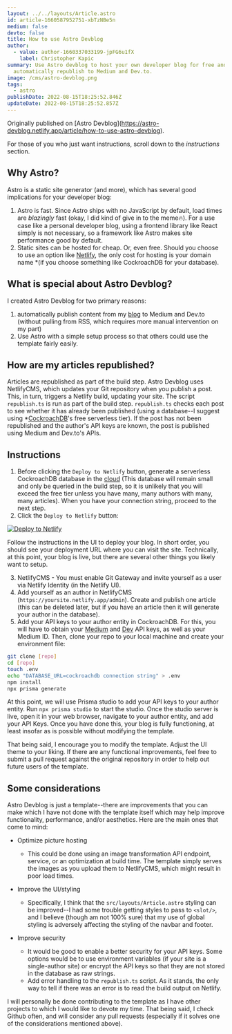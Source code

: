 ```yaml
---
layout: ../../layouts/Article.astro
id: article-1660587952751-xbTzNBe5n
medium: false
devto: false
title: How to use Astro Devblog
author:
  - value: author-1660337033199-jpFG6u1fX
    label: Christopher Kapic
summary: Use Astro devblog to host your own developer blog for free and
  automatically republish to Medium and Dev.to.
image: /cms/astro-devblog.png
tags:
  - astro
publishDate: 2022-08-15T18:25:52.846Z
updateDate: 2022-08-15T18:25:52.857Z
---
```

Originally published on \[Astro Devblog](https://astro-devblog.netlify.app/article/how-to-use-astro-devblog).

For those of you who just want instructions, scroll down to the *instructions* section.

## Why Astro?

Astro is a static site generator (and more), which has several good implications for your developer blog:

1. Astro is fast. Since Astro ships with no JavaScript by default, load times are *blazingly* fast (okay, I did kind of give in to the meme🔥). For a use case like a personal developer blog, using a frontend library like React simply is not necessary, so a framework like Astro makes site performance good by default.
2. Static sites can be hosted for cheap. Or, even free. Should you choose to use an option like [Netlify](https://netlify.com/), the only cost for hosting is your domain name *(if you choose something like CockroachDB for your database).

## What is special about Astro Devblog?

I created Astro Devblog for two primary reasons:

1. automatically publish content from my [blog](https://christopherkapic.com/) to Medium and Dev.to (without pulling from RSS, which requires more manual intervention on my part)
2. Use Astro with a simple setup process so that others could use the template fairly easily.

## How are my articles republished?

Articles are republished as part of the build step. Astro Devblog uses NetlifyCMS, which updates your Git repository when you publish a post. This, in turn, triggers a Netlify build, updating your site. The script `republish.ts` is run as part of the build step. `republish.ts` checks each post to see whether it has already been published (using a database--I suggest using *[CockroachDB](https://cockroachlabs.com)'s free serverless tier). If the post has not been republished and the author's API keys are known, the post is published using Medium and Dev.to's APIs.

## Instructions

1. Before clicking the `Deploy to Netlify` button, generate a serverless CockroachDB database in the [cloud](https://cockroachlabs.cloud/) (This database will remain small and only be queried in the build step, so it is unlikely that you will exceed the free tier unless you have many, many authors with many, many articles). When you have your connection string, proceed to the next step.
2. Click the `Deploy to Netlify` button:

<a href="https://app.netlify.com/start/deploy?repository=https://github.com/christopher-kapic/astro-devblog"><img src="https://www.netlify.com/img/deploy/button.svg" alt="Deploy to Netlify"></a>

Follow the instructions in the UI to deploy your blog. In short order, you should see your deployment URL where you can visit the site. Technically, at this point, your blog is live, but there are several other things you likely want to setup.

3. NetlifyCMS - You must enable Git Gateway and invite yourself as a user via Netlify Identity (in the Netlify UI).
4. Add yourself as an author in NetlifyCMS (`https://yoursite.netlify.app/admin`). Create and publish one article (this can be deleted later, but if you have an article then it will generate your author in the database).
5. Add your API keys to your author entity in CockroachDB. For this, you will have to obtain your [Medium](https://medium.com/) and [Dev](https://dev.to) API keys, as well as your Medium ID. Then, clone your repo to your local machine and create your environment file:

```bash
git clone [repo]
cd [repo]
touch .env
echo "DATABASE_URL=cockroachdb connection string" > .env
npm install
npx prisma generate
```

At this point, we will use Prisma studio to add your API keys to your author entity. Run `npx prisma studio` to start the studio. Once the studio server is live, open it in your web browser, navigate to your author entity, and add your API Keys. Once you have done this, your blog is fully functioning, at least insofar as is possible without modifying the template.

That being said, I encourage you to modify the template. Adjust the UI theme to your liking. If there are any functional improvements, feel free to submit a pull request against the original repository in order to help out future users of the template.

## Some considerations

Astro Devblog is just a template--there are improvements that you can make which I have not done with the template itself which may help improve functionality, performance, and/or aesthetics. Here are the main ones that come to mind:

* Optimize picture hosting

  * This could be done using an image transformation API endpoint, service, or an optimization at build time. The template simply serves the images as you upload them to NetlifyCMS, which might result in poor load times.
* Improve the UI/styling

  * Specifically, I think that the `src/layouts/Article.astro` styling can be improved--I had some trouble getting styles to pass to `<slot/>`, and I believe (though am not 100% sure) that my use of global styling is adversely affecting the styling of the navbar and footer.
* Improve security

  * It would be good to enable a better security for your API keys. Some options would be to use environment variables (if your site is a single-author site) or encrypt the API keys so that they are not stored in the database as raw strings.
  * Add error handling to the `republish.ts` script. As it stands, the only way to tell if there was an error is to read the build output on Netlify.

I will personally be done contributing to the template as I have other projects to which I would like to devote my time. That being said, I check Github often, and will consider any pull requests (especially if it solves one of the considerations mentioned above).